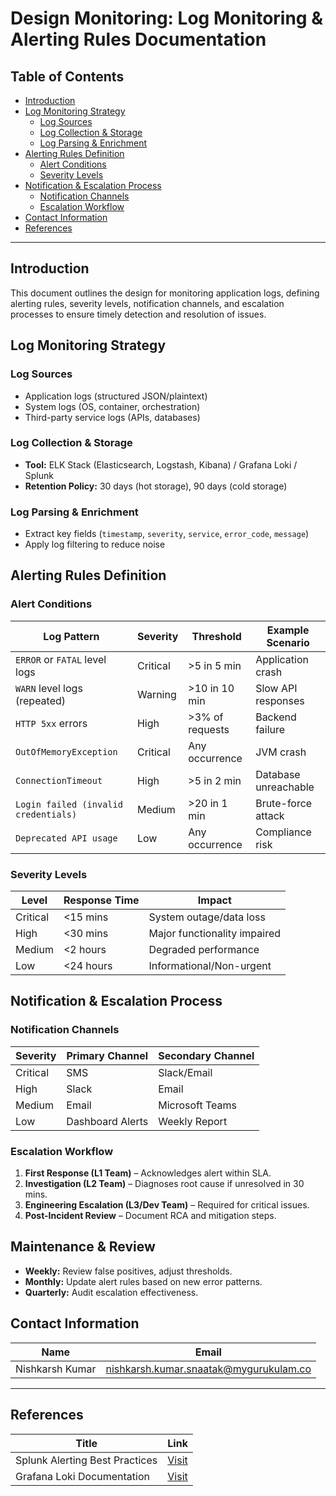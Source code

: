 # Design Monitoring: Log Monitoring & Alerting Rules Documentation  

## Table of Contents  
- [Introduction](#introduction)  
- [Log Monitoring Strategy](#log-monitoring-strategy)  
  - [Log Sources](#log-sources)  
  - [Log Collection & Storage](#log-collection--storage)  
  - [Log Parsing & Enrichment](#log-parsing--enrichment)  
- [Alerting Rules Definition](#alerting-rules-definition)  
  - [Alert Conditions](#alert-conditions)  
  - [Severity Levels](#severity-levels)  
- [Notification & Escalation Process](#notification--escalation-process)  
  - [Notification Channels](#notification-channels)  
  - [Escalation Workflow](#escalation-workflow)  
- [Contact Information](#contact-information)  
- [References](#references)  

---

## Introduction  
This document outlines the design for monitoring application logs, defining alerting rules, severity levels, notification channels, and escalation processes to ensure timely detection and resolution of issues.  

## Log Monitoring Strategy  

### Log Sources  
- Application logs (structured JSON/plaintext)  
- System logs (OS, container, orchestration)  
- Third-party service logs (APIs, databases)  

### Log Collection & Storage  
- **Tool:** ELK Stack (Elasticsearch, Logstash, Kibana) / Grafana Loki / Splunk  
- **Retention Policy:** 30 days (hot storage), 90 days (cold storage)  

### Log Parsing & Enrichment  
- Extract key fields (`timestamp`, `severity`, `service`, `error_code`, `message`)  
- Apply log filtering to reduce noise  

## Alerting Rules Definition  

### Alert Conditions  

| Log Pattern                     | Severity  | Threshold       | Example Scenario          |  
|---------------------------------|-----------|-----------------|---------------------------|  
| `ERROR` or `FATAL` level logs   | Critical  | >5 in 5 min     | Application crash         |  
| `WARN` level logs (repeated)    | Warning   | >10 in 10 min   | Slow API responses        |  
| `HTTP 5xx` errors               | High      | >3% of requests | Backend failure           |  
| `OutOfMemoryException`          | Critical  | Any occurrence  | JVM crash                 |  
| `ConnectionTimeout`             | High      | >5 in 2 min     | Database unreachable      |  
| `Login failed (invalid credentials)` | Medium | >20 in 1 min | Brute-force attack |  
| `Deprecated API usage`          | Low       | Any occurrence  | Compliance risk           |  

### Severity Levels  
| Level      | Response Time | Impact                       |  
|------------|---------------|------------------------------|  
| Critical   | <15 mins      | System outage/data loss       |  
| High       | <30 mins      | Major functionality impaired  |  
| Medium     | <2 hours      | Degraded performance          |  
| Low        | <24 hours     | Informational/Non-urgent      |  

## Notification & Escalation Process  

### Notification Channels  
| Severity  | Primary Channel   | Secondary Channel     |  
|-----------|-------------------|-----------------------|  
| Critical  | SMS     | Slack/Email           |  
| High      | Slack             | Email                 |  
| Medium    | Email             | Microsoft Teams       |  
| Low       | Dashboard Alerts  | Weekly Report         |  

### Escalation Workflow  
1. **First Response (L1 Team)** – Acknowledges alert within SLA.  
2. **Investigation (L2 Team)** – Diagnoses root cause if unresolved in 30 mins.  
3. **Engineering Escalation (L3/Dev Team)** – Required for critical issues.  
4. **Post-Incident Review** – Document RCA and mitigation steps.  

## Maintenance & Review  
- **Weekly:** Review false positives, adjust thresholds.  
- **Monthly:** Update alert rules based on new error patterns.  
- **Quarterly:** Audit escalation effectiveness.  


## Contact Information  
| **Name**    | **Email**                |
|-------------|--------------------------|
| Nishkarsh Kumar     | nishkarsh.kumar.snaatak@mygurukulam.co  |  

---

## References  
| Title                          | Link                                                                 |  
|--------------------------------|----------------------------------------------------------------------|  
| Splunk Alerting Best Practices       | [Visit](https://docs.splunk.com/Documentation) |  
| Grafana Loki Documentation                  | [Visit](https://grafana.com/docs/loki/latest/) |
